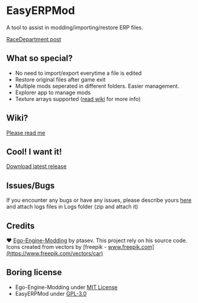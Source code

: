 # EasyERPMod
A tool to assist in modding/importing/restore ERP files.

[RaceDepartment post](https://www.racedepartment.com/downloads/easyerpmod-make-modding-a-bit-easier.44824/)

## What so special?
- No need to import/export everytime a file is edited
- Restore original files after game exit
- Multiple mods seperated in different folders. Easier management.
- Explorer app to manage mods
- Texture arrays supported ([read wiki](https://github.com/EgoEngineModding/EasyERPMod/wiki/How-to-work-with-texture-arrays) for more info)

## Wiki?
[Please read me](https://github.com/EgoEngineModding/EasyERPMod/wiki)

## Cool! I want it!
[Download latest release](https://github.com/EgoEngineModding/EasyERPMod/releases/latest)

## Issues/Bugs
If you encounter any bugs or have any issues, please describe yours [here](https://github.com/EgoEngineModding/EasyERPMod/issues) and attach logs files in Logs folder (zip and attach it)

## Credits
♥ [Ego-Engine-Modding](https://github.com/EgoEngineModding/Ego-Engine-Modding) by ptasev. This project rely on his source code.<br/>
Icons created from vectors by [freepik - www.freepik.com](https://www.freepik.com/vectors/car)

## Boring license
- Ego-Engine-Modding under [MIT License](https://github.com/EgoEngineModding/Ego-Engine-Modding/blob/master/LICENSE)
- EasyERPMod under [GPL-3.0](https://github.com/EgoEngineModding/EasyERPMod/blob/master/LICENSE)
